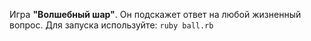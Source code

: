 Игра **"Волшебный шар"**. Он подскажет ответ на любой жизненный вопрос.
Для запуска используйте: `ruby ball.rb`
